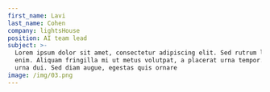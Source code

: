 ```yaml
---
first_name: Lavi
last_name: Cohen
company: lightsHouse
position: AI team lead
subject: >-
  Lorem ipsum dolor sit amet, consectetur adipiscing elit. Sed rutrum lacus
  enim. Aliquam fringilla mi ut metus volutpat, a placerat urna tempor. In sed
  urna dui. Sed diam augue, egestas quis ornare
image: /img/03.png
---
```


